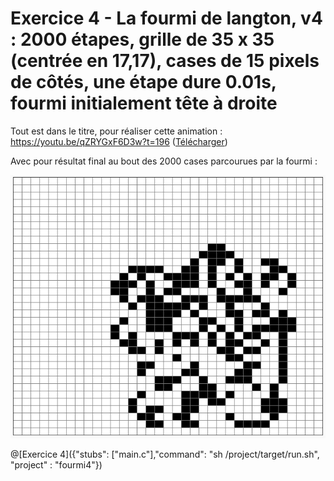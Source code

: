 # Exercice 4 - La fourmi de langton, v4 : 2000 étapes, grille de 35 x 35 (centrée en 17,17), cases de 15 pixels de côtés, une étape dure 0.01s, fourmi initialement tête à droite

Tout est dans le titre, pour réaliser cette animation : https://youtu.be/qZRYGxF6D3w?t=196 ([Télécharger](https://github.com/pworontzoff/playground-AnimPaper-Ant/blob/master/markdowns/videos/animEx4.mp4?raw=true))

Avec pour résultat final au bout des 2000 cases parcourues par la fourmi :

![fourmi4](img/ex4.png)

@[Exercice 4]({"stubs": ["main.c"],"command": "sh /project/target/run.sh", "project" : "fourmi4"})
